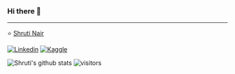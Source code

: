 ### Hi there 👋
---

⭐️ [Shruti Nair](https://github.com/ShrutiNair5)

[![Linkedin](https://img.shields.io/badge/-LinkedIn-blue?style=flat&logo=Linkedin&logoColor=white)](https://www.linkedin.com/in/shruti-nair-789094114/)
[![Kaggle](https://img.shields.io/badge/-Kaggle-20beff?style=flat&logo=Kaggle&logoColor=white)](https://www.kaggle.com/shrutisnair)
<!-- Your github readme stats
You can use this api: https://github.com/anuraghazra/github-readme-stats
-->
![Shruti's github stats](https://github-readme-stats.vercel.app/api?username=ShrutiNair5&show_icons=true&theme=radical)
![visitors](https://visitor-badge.glitch.me/badge?page_id=ShrutiNair5.ShrutiNair5)



